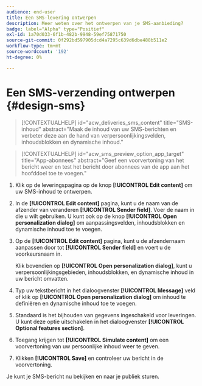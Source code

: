 ```yaml
---
audience: end-user
title: Een SMS-levering ontwerpen
description: Meer weten over het ontwerpen van je SMS-aanbieding?
badge: label="Alpha" type="Positief"
exl-id: 1a70d033-6f1b-482b-9948-59ef75871750
source-git-commit: 0f292bd597905dcd4a7295c639d6dbe488b511e2
workflow-type: tm+mt
source-wordcount: '192'
ht-degree: 0%

---
```


# Een SMS-verzending ontwerpen {#design-sms}

>[!CONTEXTUALHELP]
>id="acw_deliveries_sms_content"
>title="SMS-inhoud"
>abstract="Maak de inhoud van uw SMS-berichten en verbeter deze aan de hand van verpersoonlijkingsvelden, inhoudsblokken en dynamische inhoud."

>[!CONTEXTUALHELP]
>id="acw_sms_preview_option_app_target"
>title="App-abonnees"
>abstract="Geef een voorvertoning van het bericht weer en test het bericht door abonnees van de app aan het hoofddoel toe te voegen."

1. Klik op de leveringspagina op de knop **[!UICONTROL Edit content]** om uw SMS-inhoud te ontwerpen.

1. In de **[!UICONTROL Edit content]** pagina, kunt u de naam van de afzender van veranderen **[!UICONTROL Sender field]**. Voer de naam in die u wilt gebruiken. U kunt ook op de knop **[!UICONTROL Open personalization dialog]** om aanpassingsvelden, inhoudsblokken en dynamische inhoud toe te voegen.

1. Op de **[!UICONTROL Edit content]** pagina, kunt u de afzendernaam aanpassen door tot **[!UICONTROL Sender field]** en voert u de voorkeursnaam in.

   Klik bovendien op **[!UICONTROL Open personalization dialog]**, kunt u verpersoonlijkingsgebieden, inhoudsblokken, en dynamische inhoud in uw bericht omvatten.

1. Typ uw tekstbericht in het dialoogvenster **[!UICONTROL Message]** veld of klik op **[!UICONTROL Open personalization dialog]** om inhoud te definiëren en dynamische inhoud toe te voegen.

1. Standaard is het bijhouden van gegevens ingeschakeld voor leveringen. U kunt deze optie uitschakelen in het dialoogvenster **[!UICONTROL Optional features section]**.

1. Toegang krijgen tot **[!UICONTROL Simulate content]** om een voorvertoning van uw persoonlijke inhoud weer te geven.

1. Klikken **[!UICONTROL Save]** en controleer uw bericht in de voorvertoning.

Je kunt je SMS-bericht nu bekijken en naar je publiek sturen.
